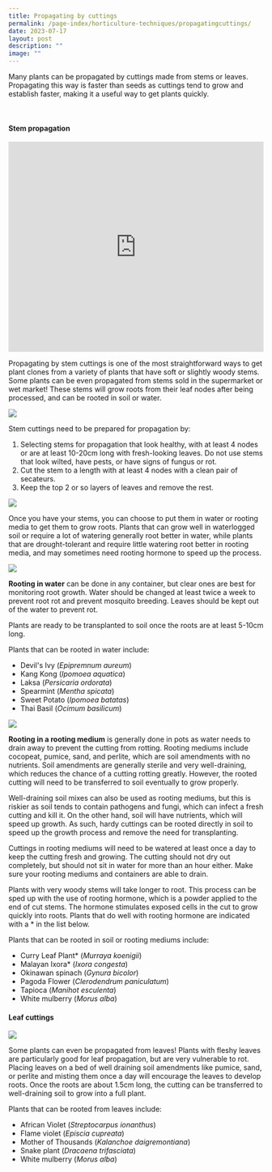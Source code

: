 ```yaml
---
title: Propagating by cuttings
permalink: /page-index/horticulture-techniques/propagatingcuttings/
date: 2023-07-17
layout: post
description: ""
image: ""
---
```

<section>
<p>Many plants can be propagated by cuttings made from stems or leaves. Propagating this way is faster than seeds as cuttings tend to grow and establish faster, making it a useful way to get plants quickly.</p>
</section>
<br>
<section>
<h4>Stem propagation</h4>
<iframe width="100%" height="415" src="https://www.youtube.com/embed/wv-LZCwUArE" title="YouTube video player" frameborder="0" allow="accelerometer; autoplay; clipboard-write; encrypted-media; gyroscope; picture-in-picture; web-share" allowfullscreen=""></iframe>	<br>
<p>Propagating by stem cuttings is one of the most straightforward ways to get plant clones from a variety of plants that have soft or slightly woody stems. Some plants can be even propagated from stems sold in the supermarket or wet market! These stems will grow roots from their leaf nodes after being processed, and can be rooted in soil or water.</p> 
<img src="/images/Plants/KangKong_JacChua%20(1).jpg">
<p>Stem cuttings need to be prepared for propagation by:</p>
<ol type="1">
   <li>Selecting stems for propagation that look healthy, with at least 4 nodes or are at least 10-20cm long with fresh-looking leaves. Do not use stems that look wilted, have pests, or have signs of fungus or rot.</li>
   <li>Cut the stem to a length with at least 4 nodes with a clean pair of secateurs. </li>
   <li>Keep the top 2 or so layers of leaves and remove the rest.</li>
</ol>
	<img src="/images/Horti%20techniques/Rooting_Jacchua%20(2).jpg">
<p>Once you have your stems, you can choose to put them in water or rooting media to get them to grow roots. Plants that can grow well in waterlogged soil or require a lot of watering generally root better in water, while plants that are drought-tolerant and require little watering root better in rooting media, and may sometimes need rooting hormone to speed up the process.</p>
<img src="/images/Horti%20techniques/WaterRooting_Jacchua%20(3).jpg">
<p><b>Rooting in water</b> can be done in any container, but clear ones are best for monitoring root growth. Water should be changed at least twice a week to prevent root rot and prevent mosquito breeding. Leaves should be kept out of the water to prevent rot.</p> 
<p>Plants are ready to be transplanted to soil once the roots are at least 5-10cm long.</p>
<p>Plants that can be rooted in water include:</p>
<ul>
  <li>Devil's Ivy (<em>Epipremnum aureum</em>)</li>
  <li>Kang Kong (<em>Ipomoea aquatica</em>)</li>
  <li>Laksa (<em>Persicaria ordorata</em>)</li>
  <li>Spearmint (<em>Mentha spicata</em>)</li>
  <li>Sweet Potato (<em>Ipomoea batatas</em>)</li>
  <li>Thai Basil (<em>Ocimum basilicum</em>)</li>
</ul>
<img src="/images/Hardscapes/ContainerGardening_JacChua%20(16).jpg">

<p><b>Rooting in a rooting medium</b> is generally done in pots as water needs to drain away to prevent the cutting from rotting. Rooting mediums include cocopeat, pumice, sand, and perlite, which are soil amendments with no nutrients. Soil amendments are generally sterile and very well-draining, which reduces the chance of a cutting rotting greatly. However, the rooted cutting will need to be transferred to soil eventually to grow properly.</p>
<p>Well-draining soil mixes can also be used as rooting mediums, but this is riskier as soil tends to contain pathogens and fungi, which can infect a fresh cutting and kill it. On the other hand, soil will have nutrients, which will speed up growth. As such, hardy cuttings can be rooted directly in soil to speed up the growth process and remove the need for transplanting.</p>
<p>Cuttings in rooting mediums will need to be watered at least once a day to keep the cutting fresh and growing. The cutting should not dry out completely, but should not sit in water for more than an hour either. Make sure your rooting mediums and containers are able to drain.</p>
<p>Plants with very woody stems will take longer to root. This process can be sped up with the use of rooting hormone, which is a powder applied to the end of cut stems. The hormone stimulates exposed cells in the cut to grow quickly into roots. Plants that do well with rooting hormone are indicated with a * in the list below.</p>
<p>Plants that can be rooted in soil or rooting mediums include:</p>
<ul> 
  <li>Curry Leaf Plant* (<em>Murraya koenigii</em>)</li>
  <li>Malayan Ixora* (<em>Ixora congesta</em>)</li>
  <li>Okinawan spinach (<em>Gynura bicolor</em>)</li>
  <li>Pagoda Flower (<em>Clerodendrum paniculatum</em>)</li>
  <li>Tapioca (<em>Manihot esculenta</em>)</li>
  <li>White mulberry (<em>Morus alba</em>)</li>
</ul>
</section>

<section>
<h4>Leaf cuttings</h4>
<img src="/images/Horti%20techniques/LeafPropagation_JacChua.jpg">
<p>Some plants can even be propagated from leaves! Plants with fleshy leaves are particularly good for leaf propagation, but are very vulnerable to rot. Placing leaves on a bed of well draining soil amendments like pumice, sand, or perlite and misting them once a day will encourage the leaves to develop roots. Once the roots are about 1.5cm long, the cutting can be transferred to well-draining soil to grow into a full plant. </p>
<p>Plants that can be rooted from leaves include:</p>
<ul> 
  <li>African Violet (<em>Streptocarpus ionanthus</em>)</li>
  <li>Flame violet (<em>Episcia cupreata</em>)</li>
  <li>Mother of Thousands (<em>Kalanchoe daigremontiana</em>)</li>
  <li>Snake plant (<em>Dracaena trifasciata</em>)</li>
  <li>White mulberry (<em>Morus alba</em>)</li>
</ul>
</section>